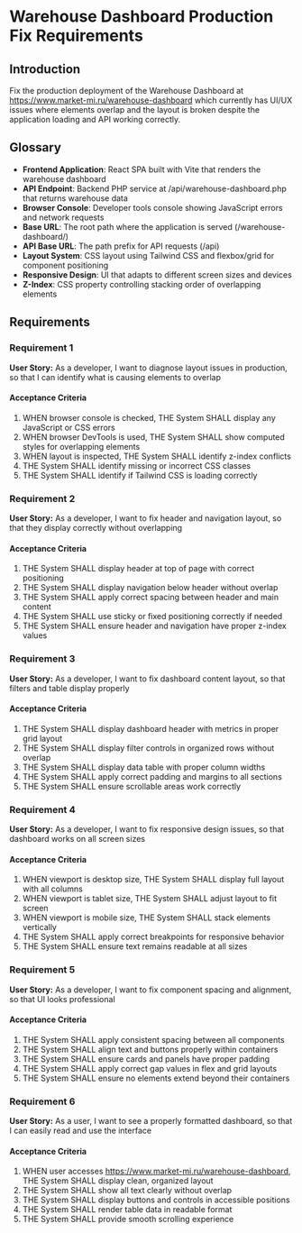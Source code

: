 # Warehouse Dashboard Production Fix Requirements

## Introduction

Fix the production deployment of the Warehouse Dashboard at https://www.market-mi.ru/warehouse-dashboard which currently has UI/UX issues where elements overlap and the layout is broken despite the application loading and API working correctly.

## Glossary

-   **Frontend Application**: React SPA built with Vite that renders the warehouse dashboard
-   **API Endpoint**: Backend PHP service at /api/warehouse-dashboard.php that returns warehouse data
-   **Browser Console**: Developer tools console showing JavaScript errors and network requests
-   **Base URL**: The root path where the application is served (/warehouse-dashboard/)
-   **API Base URL**: The path prefix for API requests (/api)
-   **Layout System**: CSS layout using Tailwind CSS and flexbox/grid for component positioning
-   **Responsive Design**: UI that adapts to different screen sizes and devices
-   **Z-Index**: CSS property controlling stacking order of overlapping elements

## Requirements

### Requirement 1

**User Story:** As a developer, I want to diagnose layout issues in production, so that I can identify what is causing elements to overlap

#### Acceptance Criteria

1. WHEN browser console is checked, THE System SHALL display any JavaScript or CSS errors
2. WHEN browser DevTools is used, THE System SHALL show computed styles for overlapping elements
3. WHEN layout is inspected, THE System SHALL identify z-index conflicts
4. THE System SHALL identify missing or incorrect CSS classes
5. THE System SHALL identify if Tailwind CSS is loading correctly

### Requirement 2

**User Story:** As a developer, I want to fix header and navigation layout, so that they display correctly without overlapping

#### Acceptance Criteria

1. THE System SHALL display header at top of page with correct positioning
2. THE System SHALL display navigation below header without overlap
3. THE System SHALL apply correct spacing between header and main content
4. THE System SHALL use sticky or fixed positioning correctly if needed
5. THE System SHALL ensure header and navigation have proper z-index values

### Requirement 3

**User Story:** As a developer, I want to fix dashboard content layout, so that filters and table display properly

#### Acceptance Criteria

1. THE System SHALL display dashboard header with metrics in proper grid layout
2. THE System SHALL display filter controls in organized rows without overlap
3. THE System SHALL display data table with proper column widths
4. THE System SHALL apply correct padding and margins to all sections
5. THE System SHALL ensure scrollable areas work correctly

### Requirement 4

**User Story:** As a developer, I want to fix responsive design issues, so that dashboard works on all screen sizes

#### Acceptance Criteria

1. WHEN viewport is desktop size, THE System SHALL display full layout with all columns
2. WHEN viewport is tablet size, THE System SHALL adjust layout to fit screen
3. WHEN viewport is mobile size, THE System SHALL stack elements vertically
4. THE System SHALL apply correct breakpoints for responsive behavior
5. THE System SHALL ensure text remains readable at all sizes

### Requirement 5

**User Story:** As a developer, I want to fix component spacing and alignment, so that UI looks professional

#### Acceptance Criteria

1. THE System SHALL apply consistent spacing between all components
2. THE System SHALL align text and buttons properly within containers
3. THE System SHALL ensure cards and panels have proper padding
4. THE System SHALL apply correct gap values in flex and grid layouts
5. THE System SHALL ensure no elements extend beyond their containers

### Requirement 6

**User Story:** As a user, I want to see a properly formatted dashboard, so that I can easily read and use the interface

#### Acceptance Criteria

1. WHEN user accesses https://www.market-mi.ru/warehouse-dashboard, THE System SHALL display clean, organized layout
2. THE System SHALL show all text clearly without overlap
3. THE System SHALL display buttons and controls in accessible positions
4. THE System SHALL render table data in readable format
5. THE System SHALL provide smooth scrolling experience
